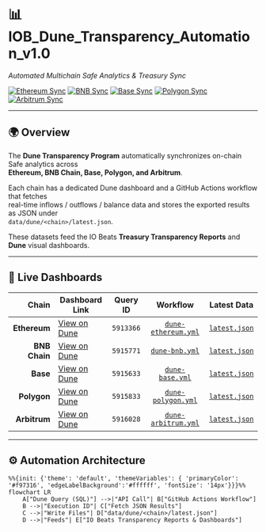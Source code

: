# 📊 IOB_Dune_Transparency_Automation_v1.0  
*Automated Multichain Safe Analytics & Treasury Sync*

  <a href="../../.github/workflows/dune-ethereum.yml"><img src="https://github.com/iobeatss/treasury/actions/workflows/dune-ethereum.yml/badge.svg" alt="Ethereum Sync" /></a>
  <a href="../../.github/workflows/dune-bnb.yml"><img src="https://github.com/iobeatss/treasury/actions/workflows/dune-bnb.yml/badge.svg" alt="BNB Sync" /></a>
  <a href="../../.github/workflows/dune-base.yml"><img src="https://github.com/iobeatss/treasury/actions/workflows/dune-base.yml/badge.svg" alt="Base Sync" /></a>
  <a href="../../.github/workflows/dune-polygon.yml"><img src="https://github.com/iobeatss/treasury/actions/workflows/dune-polygon.yml/badge.svg" alt="Polygon Sync" /></a>
  <a href="../../.github/workflows/dune-arbitrum.yml"><img src="https://github.com/iobeatss/treasury/actions/workflows/dune-arbitrum.yml/badge.svg" alt="Arbitrum Sync" /></a>


---

## 🌍 Overview

The **Dune Transparency Program** automatically synchronizes on-chain Safe analytics across  
**Ethereum, BNB Chain, Base, Polygon, and Arbitrum**.

Each chain has a dedicated Dune dashboard and a GitHub Actions workflow that fetches  
real-time inflows / outflows / balance data and stores the exported results as JSON under  
`data/dune/<chain>/latest.json`.

These datasets feed the IO Beats **Treasury Transparency Reports** and **Dune** visual dashboards.

---

## 🔗 Live Dashboards

| Chain | Dashboard Link | Query ID | Workflow | Latest Data |
|------:|----------------|:--------:|:--------:|:-----------:|
| **Ethereum** | [View on Dune](https://dune.com/iobeats_dao/iobeats-dao-ethereum-safe) | `5913366` | [`dune-ethereum.yml`](../../.github/workflows/dune-ethereum.yml) | [`latest.json`](../../data/dune/ethereum/latest.json) |
| **BNB Chain** | [View on Dune](https://dune.com/iobeats_dao/iobeats-dao-bnb-safe) | `5915771` | [`dune-bnb.yml`](../../.github/workflows/dune-bnb.yml) | [`latest.json`](../../data/dune/bnb/latest.json) |
| **Base** | [View on Dune](https://dune.com/iobeats_dao/iobeats-dao-base-safe) | `5915633` | [`dune-base.yml`](../../.github/workflows/dune-base.yml) | [`latest.json`](../../data/dune/base/latest.json) |
| **Polygon** | [View on Dune](https://dune.com/iobeats_dao/iobeats-dao-polygon-safe-analytics) | `5915833` | [`dune-polygon.yml`](../../.github/workflows/dune-polygon.yml) | [`latest.json`](../../data/dune/polygon/latest.json) |
| **Arbitrum** | [View on Dune](https://dune.com/iobeats_dao/iobeats-dao-arbitrum-safe-analytics) | `5916028` | [`dune-arbitrum.yml`](../../.github/workflows/dune-arbitrum.yml) | [`latest.json`](../../data/dune/arbitrum/latest.json) |

---

## ⚙️ Automation Architecture

```mermaid
%%{init: {'theme': 'default', 'themeVariables': { 'primaryColor': '#f97316', 'edgeLabelBackground':'#ffffff', 'fontSize': '14px'}}}%%
flowchart LR
    A["Dune Query (SQL)"] -->|"API Call"| B["GitHub Actions Workflow"]
    B -->|"Execution ID"| C["Fetch JSON Results"]
    C -->|"Write Files"| D["data/dune/<chain>/latest.json"]
    D -->|"Feeds"| E["IO Beats Transparency Reports & Dashboards"]
